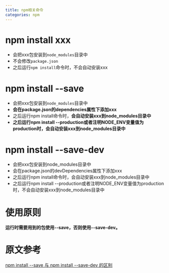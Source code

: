 ```yaml
---
title: npm相关命令
categories: npm
---
```


# npm install xxx
- 会把xxx包安装到`node_modules`目录中
- 不会修改`package.json`
- 之后运行`npm install`命令时，不会自动安装xxx

# npm install --save

- 会把xxx包安装到`node_modules`目录中
- **会在package.json的dependencies属性下添加xxx**
- 之后运行npm install命令时，**会自动安装xxx到node_modules目录中**
- **之后运行npm install --production或者注明NODE_ENV变量值为production时，会自动安装xxx到node_modules目录中**

# npm install --save-dev
- 会把xxx包安装到node_modules目录中
- 会在package.json的devDependencies属性下添加xxx
- 之后运行npm install命令时，会自动安装xxx到node_modules目录中
- 之后运行npm install --production或者注明NODE_ENV变量值为production时，不会自动安装xxx到node_modules目录中

# 使用原则
**运行时需要用到的包使用--save，否则使用--save-dev。**

# 原文参考
[npm install --save 与 npm install --save-dev 的区别](http://www.cnblogs.com/hollen/p/5956012.html)
